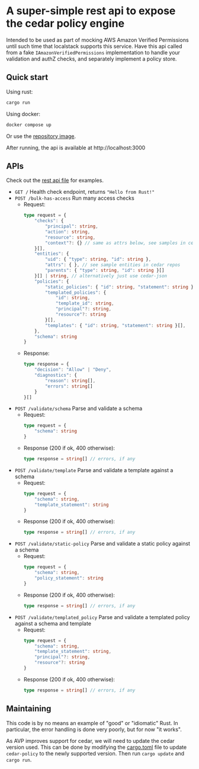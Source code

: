 # A super-simple rest api to expose the cedar policy engine

Intended to be used as part of mocking AWS Amazon Verified Permissions until such time that localstack supports this service. Have this api called from a fake `IAmazonVerifiedPermissions` implementation to handle your validation and authZ checks, and separately implement a policy store.

## Quick start 

Using rust:

```sh
cargo run
```

Using docker:

```sh
docker compose up
```

Or use the [repository image](https://github.com/pageuppeople-opensource/mini-cedar-api/pkgs/container/mini-cedar-api).

After running, the api is available at http://localhost:3000

## APIs

Check out the [rest api file](./rest-apis.http) for examples.

- `GET /` Health check endpoint, returns `"Hello from Rust!"`
- `POST /bulk-has-access` Run many access checks
  - Request:
    ```ts
    type request = {
        "checks": {
            "principal": string,
            "action": string,
            "resource": string,
            "context"?: {} // same as attrs below, see samples in cedar repos
        }[],
        "entities": {
            "uid": { "type": string, "id": string },
            "attrs": { }, // see sample entities in cedar repos
            "parents": { "type": string, "id": string }[]
        }[] | string, // alternatively just use cedar-json
        "policies": {
            "static_policies": { "id": string, "statement": string }[],
            "templated_policies": {
                "id": string,
                "template_id": string,
                "principal"?: string,
                "resource"?: string
            }[],
            "templates": { "id": string, "statement": string }[],
        },
        "schema": string
    }
    ```
  - Response:
    ```ts
    type response = {
        "decision": "Allow" | "Deny",
        "diagnostics": {
            "reason": string[],
            "errors": string[]
        }
    }[]
    ```
- `POST /validate/schema` Parse and validate a schema
  - Request:
    ```ts
    type request = {
        "schema": string
    }
    ```
  - Response (200 if ok, 400 otherwise):
    ```ts
    type response = string[] // errors, if any
    ```
- `POST /validate/template` Parse and validate a template against a schema
  - Request:
    ```ts
    type request = {
        "schema": string,
        "template_statement": string
    }
    ```
  - Response (200 if ok, 400 otherwise):
    ```ts
    type response = string[] // errors, if any
    ```
- `POST /validate/static-policy` Parse and validate a static policy against a schema
  - Request:
    ```ts
    type request = {
        "schema": string,
        "policy_statement": string
    }
    ```
  - Response (200 if ok, 400 otherwise):
    ```ts
    type response = string[] // errors, if any
    ```
- `POST /validate/templated_policy` Parse and validate a templated policy against a schema and template
  - Request:
    ```ts
    type request = {
        "schema": string,
        "template_statement": string,
        "principal"?: string,
        "resource"?: string
    }
    ```
  - Response (200 if ok, 400 otherwise):
    ```ts
    type response = string[] // errors, if any
    ```

## Maintaining

This code is by no means an example of "good" or "idiomatic" Rust. In particular, the error handling is done very poorly, but for now "it works".

As AVP improves support for cedar, we will need to update the cedar version used.
This can be done by modifying the [cargo.toml](./Cargo.toml) file to update `cedar-policy` to the newly supported version. Then run `cargo update` and `cargo run`.
